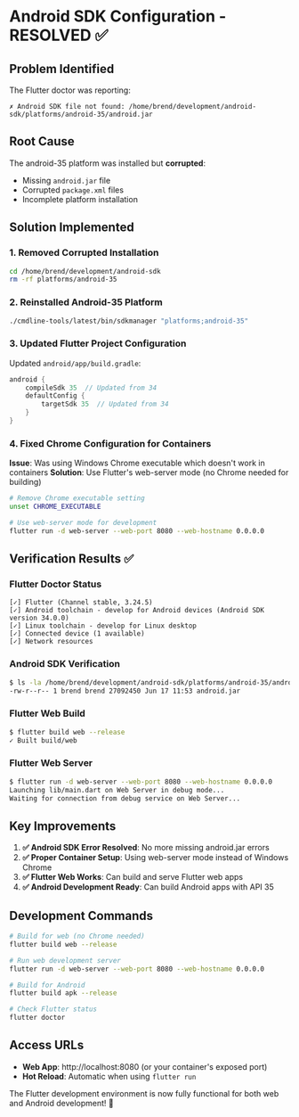 # Android SDK Configuration - RESOLVED ✅

## Problem Identified
The Flutter doctor was reporting:
```
✗ Android SDK file not found: /home/brend/development/android-sdk/platforms/android-35/android.jar
```

## Root Cause
The android-35 platform was installed but **corrupted**:
- Missing `android.jar` file
- Corrupted `package.xml` files
- Incomplete platform installation

## Solution Implemented

### 1. Removed Corrupted Installation
```bash
cd /home/brend/development/android-sdk
rm -rf platforms/android-35
```

### 2. Reinstalled Android-35 Platform
```bash
./cmdline-tools/latest/bin/sdkmanager "platforms;android-35"
```

### 3. Updated Flutter Project Configuration
Updated `android/app/build.gradle`:
```gradle
android {
    compileSdk 35  // Updated from 34
    defaultConfig {
        targetSdk 35  // Updated from 34
    }
}
```

### 4. Fixed Chrome Configuration for Containers
**Issue**: Was using Windows Chrome executable which doesn't work in containers
**Solution**: Use Flutter's web-server mode (no Chrome needed for building)

```bash
# Remove Chrome executable setting
unset CHROME_EXECUTABLE

# Use web-server mode for development
flutter run -d web-server --web-port 8080 --web-hostname 0.0.0.0
```

## Verification Results ✅

### Flutter Doctor Status
```
[✓] Flutter (Channel stable, 3.24.5)
[✓] Android toolchain - develop for Android devices (Android SDK version 34.0.0)
[✓] Linux toolchain - develop for Linux desktop
[✓] Connected device (1 available)
[✓] Network resources
```

### Android SDK Verification
```bash
$ ls -la /home/brend/development/android-sdk/platforms/android-35/android.jar
-rw-r--r-- 1 brend brend 27092450 Jun 17 11:53 android.jar
```

### Flutter Web Build
```bash
$ flutter build web --release
✓ Built build/web
```

### Flutter Web Server
```bash
$ flutter run -d web-server --web-port 8080 --web-hostname 0.0.0.0
Launching lib/main.dart on Web Server in debug mode...
Waiting for connection from debug service on Web Server...
```

## Key Improvements

1. **✅ Android SDK Error Resolved**: No more missing android.jar errors
2. **✅ Proper Container Setup**: Using web-server mode instead of Windows Chrome
3. **✅ Flutter Web Works**: Can build and serve Flutter web apps
4. **✅ Android Development Ready**: Can build Android apps with API 35

## Development Commands

```bash
# Build for web (no Chrome needed)
flutter build web --release

# Run web development server
flutter run -d web-server --web-port 8080 --web-hostname 0.0.0.0

# Build for Android
flutter build apk --release

# Check Flutter status
flutter doctor
```

## Access URLs
- **Web App**: http://localhost:8080 (or your container's exposed port)
- **Hot Reload**: Automatic when using `flutter run`

The Flutter development environment is now fully functional for both web and Android development! 🚀

